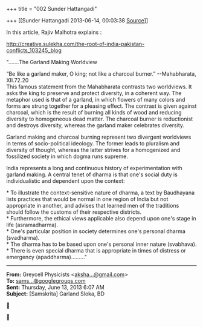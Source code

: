 +++
title = "002 Sunder Hattangadi"

+++
[[Sunder Hattangadi	2013-06-14, 00:03:38 [Source](https://groups.google.com/g/samskrita/c/5TCDMTotqr8)]]



In this article, Rajiv Malhotra explains :  

  

<http://creative.sulekha.com/the-root-of-india-pakistan-conflicts_103245_blog>  
  
".......The Garland Making Worldview  
  
“Be like a garland maker, O king; not like a charcoal burner.” --Mahabharata, XII.72.20  
This famous statement from the Mahabharata contrasts two worldviews. It asks the king to preserve and protect diversity, in a coherent way. The metaphor used is that of a garland, in which flowers of many colors and forms are strung together for a pleasing effect. The contrast is given against charcoal, which is the result of burning all kinds of wood and reducing diversity to homogeneous dead matter. The charcoal burner is reductionist and destroys diversity, whereas the garland maker celebrates diversity.  
  
Garland making and charcoal burning represent two divergent worldviews in terms of socio-political ideology. The former leads to pluralism and diversity of thought, whereas the latter strives for a homogenized and fossilized society in which dogma runs supreme.  
  
India represents a long and continuous history of experimentation with garland making. A central tenet of dharma is that one's social duty is individualistic and dependent upon the context:  
  
\* To illustrate the context-sensitive nature of dharma, a text by Baudhayana lists practices that would be normal in one region of India but not appropriate in another, and advises that learned men of the traditions should follow the customs of their respective districts.  
\* Furthermore, the ethical views applicable also depend upon one's stage in life (asramadharma).  
\* One's particular position in society determines one's personal dharma (svadharma).  
\* The dharma has to be based upon one's personal inner nature (svabhava).  
\* There is even special dharma that is appropriate in times of distress or emergency (apaddharma)........."  
  

  

------------------------------------------------------------------------

**From:** Greycell Physicists \<[aksha...@gmail.com]()\>  
**To:** [sams...@googlegroups.com]()  
**Sent:** Thursday, June 13, 2013 6:07 AM  
**Subject:** \[Samskrita\] Garland Sloka, BD  





